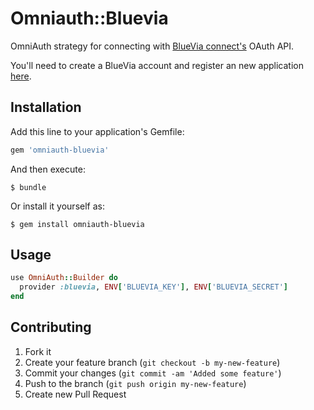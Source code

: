 # Omniauth::Bluevia

OmniAuth strategy for connecting with [BlueVia
connect's](https://bluevia.com/en/) OAuth API.

You'll need to create a BlueVia account and register an new application
[here](https://bluevia.com/en/api-keys/get-commercial).

## Installation

Add this line to your application's Gemfile:

```ruby
gem 'omniauth-bluevia'
```

And then execute:

    $ bundle

Or install it yourself as:

    $ gem install omniauth-bluevia

## Usage

```ruby
use OmniAuth::Builder do
  provider :bluevia, ENV['BLUEVIA_KEY'], ENV['BLUEVIA_SECRET']
end
```

## Contributing

1. Fork it
2. Create your feature branch (`git checkout -b my-new-feature`)
3. Commit your changes (`git commit -am 'Added some feature'`)
4. Push to the branch (`git push origin my-new-feature`)
5. Create new Pull Request
